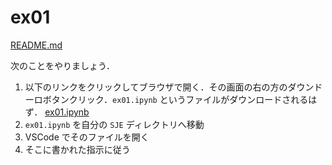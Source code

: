 # ex01

[README.md](./README.md)

次のことをやりましょう．

1. 以下のリンクをクリックしてブラウザで開く．その画面の右の方のダウンドーロボタンクリック．`ex01.ipynb` というファイルがダウンロードされるはず．
[ex01.ipynb](./ex01.ipynb)
1. `ex01.ipynb` を自分の `SJE` ディレクトリへ移動
1. VSCode でそのファイルを開く
1. そこに書かれた指示に従う